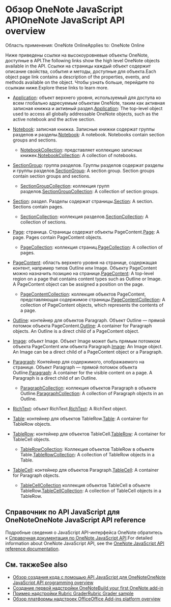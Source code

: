# <a name="onenote-javascript-api-overview"></a><span data-ttu-id="086cb-101">Обзор OneNote JavaScript API</span><span class="sxs-lookup"><span data-stu-id="086cb-101">OneNote JavaScript API overview</span></span>

<span data-ttu-id="086cb-102">Область применения: OneNote Online</span><span class="sxs-lookup"><span data-stu-id="086cb-102">Applies to: OneNote Online</span></span>

<span data-ttu-id="086cb-103">Ниже приведены ссылки на высокоуровневые объекты OneNote, доступные в API.</span><span class="sxs-lookup"><span data-stu-id="086cb-103">The following links show the high level OneNote objects available in the API.</span></span> <span data-ttu-id="086cb-104">Ссылки на страницы каждый объект содержит описание свойства, события и методы, доступные для объекта.</span><span class="sxs-lookup"><span data-stu-id="086cb-104">Each object page link contains a description of the properties, events, and methods available on the object.</span></span> <span data-ttu-id="086cb-105">Чтобы узнать больше, перейдите по ссылкам ниже.</span><span class="sxs-lookup"><span data-stu-id="086cb-105">Explore these links to learn more.</span></span> 
    
- <span data-ttu-id="086cb-106">[Application](/javascript/api/onenote/onenote.application): объект верхнего уровня, используемый для доступа ко всем глобально адресуемым объектам OneNote, таким как активная записная книжка и активный раздел.</span><span class="sxs-lookup"><span data-stu-id="086cb-106">[Application](/javascript/api/onenote/onenote.application): The top-level object used to access all globally addressable OneNote objects, such as the active notebook and the active section.</span></span>

- <span data-ttu-id="086cb-p102">[Notebook](/javascript/api/onenote/onenote.notebook): записная книжка. Записные книжки содержат группы разделов и разделы.</span><span class="sxs-lookup"><span data-stu-id="086cb-p102">[Notebook](/javascript/api/onenote/onenote.notebook): A notebook. Notebooks contain section groups and sections.</span></span>
    - <span data-ttu-id="086cb-109">[NotebookCollection](/javascript/api/onenote/onenote.notebookcollection): представляет коллекцию записных книжек.</span><span class="sxs-lookup"><span data-stu-id="086cb-109">[NotebookCollection](/javascript/api/onenote/onenote.notebookcollection): A collection of notebooks.</span></span>

- <span data-ttu-id="086cb-p103">[SectionGroup](/javascript/api/onenote/onenote.sectiongroup): группа разделов. Группы разделов содержат разделы и группы разделов.</span><span class="sxs-lookup"><span data-stu-id="086cb-p103">[SectionGroup](/javascript/api/onenote/onenote.sectiongroup): A section group. Section groups contain section groups and sections.</span></span>
    - <span data-ttu-id="086cb-112">[SectionGroupCollection](/javascript/api/onenote/onenote.sectiongroupcollection): коллекция групп разделов.</span><span class="sxs-lookup"><span data-stu-id="086cb-112">[SectionGroupCollection](/javascript/api/onenote/onenote.sectiongroupcollection): A collection of section groups.</span></span>

- <span data-ttu-id="086cb-p104">[Section](/javascript/api/onenote/onenote.section): раздел. Разделы содержат страницы.</span><span class="sxs-lookup"><span data-stu-id="086cb-p104">[Section](/javascript/api/onenote/onenote.section): A section. Sections contain pages.</span></span>
    - <span data-ttu-id="086cb-115">[SectionCollection](/javascript/api/onenote/onenote.sectioncollection): коллекция разделов.</span><span class="sxs-lookup"><span data-stu-id="086cb-115">[SectionCollection](/javascript/api/onenote/onenote.sectioncollection): A collection of sections.</span></span>

- <span data-ttu-id="086cb-p105">[Page](/javascript/api/onenote/onenote.page): страница. Страницы содержат объекты PageContent.</span><span class="sxs-lookup"><span data-stu-id="086cb-p105">[Page](/javascript/api/onenote/onenote.page): A page. Pages contain PageContent objects.</span></span>
    - <span data-ttu-id="086cb-118">[PageCollection](/javascript/api/onenote/onenote.pagecollection): коллекция страниц.</span><span class="sxs-lookup"><span data-stu-id="086cb-118">[PageCollection](/javascript/api/onenote/onenote.pagecollection): A collection of pages.</span></span>

- <span data-ttu-id="086cb-p106">[PageContent](/javascript/api/onenote/onenote.pagecontent): область верхнего уровня на странице, содержащая контент, например типов Outline или Image. Объекту PageContent можно назначить позицию на странице.</span><span class="sxs-lookup"><span data-stu-id="086cb-p106">[PageContent](/javascript/api/onenote/onenote.pagecontent): A top-level region on a page that contains content types such as Outline or Image. A PageContent object can be assigned a position on the page.</span></span>
    - <span data-ttu-id="086cb-121">[PageContentCollection](/javascript/api/onenote/onenote.pagecontentcollection): коллекция объектов PageContent, представляющая содержимое страницы.</span><span class="sxs-lookup"><span data-stu-id="086cb-121">[PageContentCollection](/javascript/api/onenote/onenote.pagecontentcollection): A collection of PageContent objects, which represents the contents of a page.</span></span>

- <span data-ttu-id="086cb-p107">[Outline](/javascript/api/onenote/onenote.outline): контейнер для объектов Paragraph. Объект Outline — прямой потомок объекта PageContent.</span><span class="sxs-lookup"><span data-stu-id="086cb-p107">[Outline](/javascript/api/onenote/onenote.outline): A container for Paragraph objects. An Outline is a direct child of a PageContent object.</span></span>

- <span data-ttu-id="086cb-p108">[Image](/javascript/api/onenote/onenote.image): объект Image. Объект Image может быть прямым потомком объекта PageContent или объекта Paragraph.</span><span class="sxs-lookup"><span data-stu-id="086cb-p108">[Image](/javascript/api/onenote/onenote.image): An Image object. An Image can be a direct child of a PageContent object or a Paragraph.</span></span>

- <span data-ttu-id="086cb-p109">[Paragraph](/javascript/api/onenote/onenote.paragraph): Контейнер для содержимого, отображаемого на странице. Объект Paragraph — прямой потомок объекта Outline.</span><span class="sxs-lookup"><span data-stu-id="086cb-p109">[Paragraph](/javascript/api/onenote/onenote.paragraph): A container for the visible content on a page. A Paragraph is a direct child of an Outline.</span></span>
    - <span data-ttu-id="086cb-128">[ParagraphCollection](/javascript/api/onenote/onenote.paragraphcollection): коллекция объектов Paragraph в объекте Outline.</span><span class="sxs-lookup"><span data-stu-id="086cb-128">[ParagraphCollection](/javascript/api/onenote/onenote.paragraphcollection): A collection of Paragraph objects in an Outline.</span></span>

- <span data-ttu-id="086cb-129">[RichText](/javascript/api/onenote/onenote.richtext): объект RichText.</span><span class="sxs-lookup"><span data-stu-id="086cb-129">[RichText](/javascript/api/onenote/onenote.richtext): A RichText object.</span></span>

- <span data-ttu-id="086cb-130">[Table](/javascript/api/onenote/onenote.table): контейнер для объектов TableRow.</span><span class="sxs-lookup"><span data-stu-id="086cb-130">[Table](/javascript/api/onenote/onenote.table): A container for TableRow objects.</span></span>

- <span data-ttu-id="086cb-131">[TableRow](/javascript/api/onenote/onenote.tablerow): контейнер для объектов TableCell.</span><span class="sxs-lookup"><span data-stu-id="086cb-131">[TableRow](/javascript/api/onenote/onenote.tablerow): A container for TableCell objects.</span></span>
    - <span data-ttu-id="086cb-132">[TableRowCollection](/javascript/api/onenote/onenote.tablerowcollection): Коллекция объектов TableRow в объекте Table.</span><span class="sxs-lookup"><span data-stu-id="086cb-132">[TableRowCollection](/javascript/api/onenote/onenote.tablerowcollection): A collection of TableRow objects in a Table.</span></span>
 
- <span data-ttu-id="086cb-133">[TableCell](/javascript/api/onenote/onenote.tablecell): контейнер для объектов Paragraph.</span><span class="sxs-lookup"><span data-stu-id="086cb-133">[TableCell](/javascript/api/onenote/onenote.tablecell): A container for Paragraph objects.</span></span>
    - <span data-ttu-id="086cb-134">[TableCellCollection](/javascript/api/onenote/onenote.tablecellcollection) коллекция объектов TableCell в объекте TableRow.</span><span class="sxs-lookup"><span data-stu-id="086cb-134">[TableCellCollection](/javascript/api/onenote/onenote.tablecellcollection): A collection of TableCell objects in a TableRow.</span></span>

## <a name="onenote-javascript-api-reference"></a><span data-ttu-id="086cb-135">Справочник по API JavaScript для OneNote</span><span class="sxs-lookup"><span data-stu-id="086cb-135">OneNote JavaScript API reference</span></span>

<span data-ttu-id="086cb-136">Подробные сведения о JavaScript API-интерфейса OneNote обратитесь к [Справочная документация по OneNote JavaScript API](/javascript/api/onenote).</span><span class="sxs-lookup"><span data-stu-id="086cb-136">For detailed information about OneNote JavaScript API, see the [OneNote JavaScript API reference documentation](/javascript/api/onenote).</span></span>

## <a name="see-also"></a><span data-ttu-id="086cb-137">См. также</span><span class="sxs-lookup"><span data-stu-id="086cb-137">See also</span></span>

- [<span data-ttu-id="086cb-138">Обзор создания кода с помощью API JavaScript для OneNote</span><span class="sxs-lookup"><span data-stu-id="086cb-138">OneNote JavaScript API programming overview</span></span>](https://docs.microsoft.com/office/dev/add-ins/onenote/onenote-add-ins-programming-overview)
- [<span data-ttu-id="086cb-139">Создание первой надстройки OneNote</span><span class="sxs-lookup"><span data-stu-id="086cb-139">Build your first OneNote add-in</span></span>](https://docs.microsoft.com/office/dev/add-ins/onenote/onenote-add-ins-getting-started)
- [<span data-ttu-id="086cb-140">Пример надстройки Rubric Grader</span><span class="sxs-lookup"><span data-stu-id="086cb-140">Rubric Grader sample</span></span>](https://github.com/OfficeDev/OneNote-Add-in-Rubric-Grader)
- [<span data-ttu-id="086cb-141">Обзор платформы надстроек Office</span><span class="sxs-lookup"><span data-stu-id="086cb-141">Office Add-ins platform overview</span></span>](https://docs.microsoft.com/office/dev/add-ins/overview/office-add-ins)
